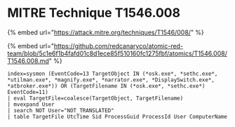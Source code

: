 # MITRE Technique T1546.008

{% embed url="https://attack.mitre.org/techniques/T1546/008/" %}

{% embed url="https://github.com/redcanaryco/atomic-red-team/blob/5c1e6f1b4fafd01c8d1ece85f510160fc1275fbf/atomics/T1546.008/T1546.008.md" %}

```splunk-spl
index=sysmon (EventCode=13 TargetObject IN (*osk.exe*, *sethc.exe*, *utilman.exe*, *magnify.exe*, *narrator.exe*, *DisplaySwitch.exe*, *atbroker.exe*)) OR (TargetFilename IN (*osk.exe*, *sethc.exe*) EventCode=11)
| eval TargetFile=coalesce(TargetObject, TargetFilename) 
| mvexpand User
| search NOT User="NOT_TRANSLATED"
| table TargetFile UtcTime Sid ProcessGuid ProcessId User ComputerName
```
